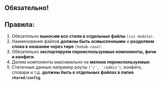 ## Обязательно!
## Правила:
1. Обязательно **выносим все стили в отдельные файлы** `(css module)`.
2. Наименования файлов **должны быть осмысленными** и **разделяем слова в названии через тире** `(kebab-case)`.
3. Обязательно **экспортируем переиспользуемые компоненты, фичи и конфиги**.
4. Делим компоненты максимально на **мелкие переиспользуемые**.
5. Статичные данные например роуты `('/', '/admin')`, конфиги, словари и т.д. **должны быть в отдельных файлах в папке `shared/config`**.